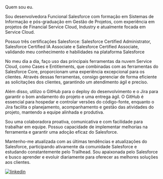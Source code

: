 Quem sou eu.

Sou desenvolvedora Funcional Salesforce com formação em Sistemas de Informação e pós-graduação em Gestão de Projetos, com experiência em projetos de Financial Service Cloud, Industry e atualmente focada em Service Cloud.

Possuo três certificações Salesforce: Salesforce Certified Administrator, Salesforce Certified IA Associate e Salesforce Certified Associate, validando meu conhecimento e habilidades na plataforma Salesforce


No meu dia a dia, faço uso das principais ferramentas da nuvem Service Cloud, como Cases e Entitlements, que combinadas com as ferramentas do Salesforce Core, proporcionam uma experiência excepcional para os clientes. Através dessas ferramentas, consigo gerenciar de forma eficiente as solicitações dos clientes, garantindo um atendimento ágil e preciso.

Além disso, utilizo o GitHub para o deploy do desenvolvimento e o Jira para garantir o bom andamento do projeto e uma entrega ágil. O GitHub é essencial para hospedar e controlar versões do código-fonte, enquanto o Jira facilita o planejamento, acompanhamento e gestão das atividades do projeto, mantendo a equipe alinhada e produtiva.

Sou uma colaboradora proativa, comunicativa e com facilidade para trabalhar em equipe. Possuo capacidade de implementar melhorias na ferramenta e garantir uma adoção eficaz do Salesforce.

Mantenho-me atualizada com as últimas tendências e atualizações do Salesforce, participando ativamente da comunidade Salesforce e estudando constantemente pelo Trailhead. Sou apaixonada pelo Salesforce e busco aprender e evoluir diariamente para oferecer as melhores soluções aos clientes.




[![linkedin](https://img.shields.io/badge/linkedin-0A66C2?style=for-the-badge&logo=linkedin&logoColor=white)](https://www.linkedin.com/in/thalitaamorimmoreira/)
